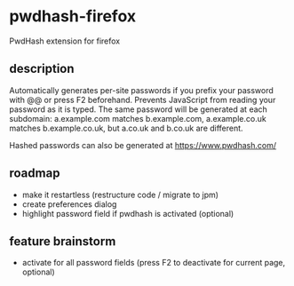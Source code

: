 # pwdhash-firefox
PwdHash extension for firefox

## description
Automatically generates per-site passwords if you prefix your password with @@ or press F2 beforehand.
Prevents JavaScript from reading your password as it is typed.
The same password will be generated at each subdomain: a.example.com matches b.example.com, a.example.co.uk
matches b.example.co.uk, but a.co.uk and b.co.uk are different.

Hashed passwords can also be generated at https://www.pwdhash.com/

## roadmap

* make it restartless (restructure code / migrate to jpm)
* create preferences dialog
* highlight password field if pwdhash is activated (optional)

## feature brainstorm

* activate for all password fields (press F2 to deactivate for current page, optional)
